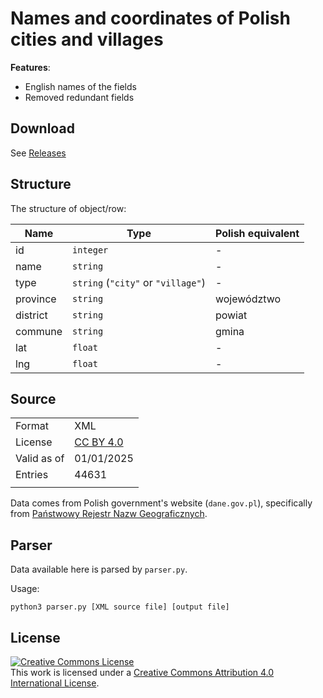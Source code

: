 # Names and coordinates of Polish cities and villages

**Features**:
- English names of the fields
- Removed redundant fields

## Download

See [Releases](https://github.com/mbroton/polish-geodata/releases)

## Structure
The structure of object/row:

| Name     | Type                               | Polish equivalent |
|----------|------------------------------------|-------------------|
| id       | `integer`                           | -                 |
| name     | `string`                           | -                 |
| type     | `string` (`"city"` or `"village"`) | -                 |
| province | `string`                           | województwo       |
| district | `string`                           | powiat            |
| commune  | `string`                           | gmina             |
| lat      | `float`                            | -                 |
| lng      | `float`                            | -                 |

## Source

|             |                                                                    |
|-------------|--------------------------------------------------------------------|
| Format      | XML                                                                |
| License     | [CC BY 4.0](https://creativecommons.org/licenses/by/4.0/legalcode) |
| Valid as of | 01/01/2025                                                         |
| Entries     | 44631                                                              |
|             |                                                                    |

Data comes from Polish government's website (`dane.gov.pl`), specifically from [Państwowy Rejestr Nazw Geograficznych](https://dane.gov.pl/pl/dataset/780,panstwowy-rejestr-nazw-geograficznych-prng/resource/26774/table).

## Parser

Data available here is parsed by `parser.py`.

Usage:

```shell
python3 parser.py [XML source file] [output file] 
```


## License 

<a rel="license" href="http://creativecommons.org/licenses/by/4.0/"><img alt="Creative Commons License" style="border-width:0" src="https://i.creativecommons.org/l/by/4.0/88x31.png" /></a><br />This work is licensed under a <a rel="license" href="http://creativecommons.org/licenses/by/4.0/">Creative Commons Attribution 4.0 International License</a>.
